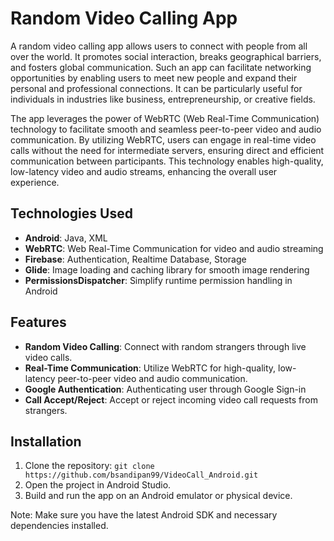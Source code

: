 # Random Video Calling App

A random video calling app allows users to connect with people from all over the world. It promotes social interaction, breaks geographical barriers, and fosters global communication. Such an app can facilitate networking opportunities by enabling users to meet new people and expand their personal and professional connections. It can be particularly useful for individuals in industries like business, entrepreneurship, or creative fields.

The app leverages the power of WebRTC (Web Real-Time Communication) technology to facilitate smooth and seamless peer-to-peer video and audio communication. By utilizing WebRTC, users can engage in real-time video calls without the need for intermediate servers, ensuring direct and efficient communication between participants. This technology enables high-quality, low-latency video and audio streams, enhancing the overall user experience.

## Technologies Used

- **Android**: Java, XML
- **WebRTC**: Web Real-Time Communication for video and audio streaming
- **Firebase**: Authentication, Realtime Database, Storage
- **Glide**: Image loading and caching library for smooth image rendering
- **PermissionsDispatcher**: Simplify runtime permission handling in Android

## Features

- **Random Video Calling**: Connect with random strangers through live video calls.
- **Real-Time Communication**: Utilize WebRTC for high-quality, low-latency peer-to-peer video and audio communication.
- **Google Authentication**: Authenticating user through Google Sign-in
- **Call Accept/Reject**: Accept or reject incoming video call requests from strangers.


## Installation

1. Clone the repository: `git clone https://github.com/bsandipan99/VideoCall_Android.git`
2. Open the project in Android Studio.
3. Build and run the app on an Android emulator or physical device.

Note: Make sure you have the latest Android SDK and necessary dependencies installed.


